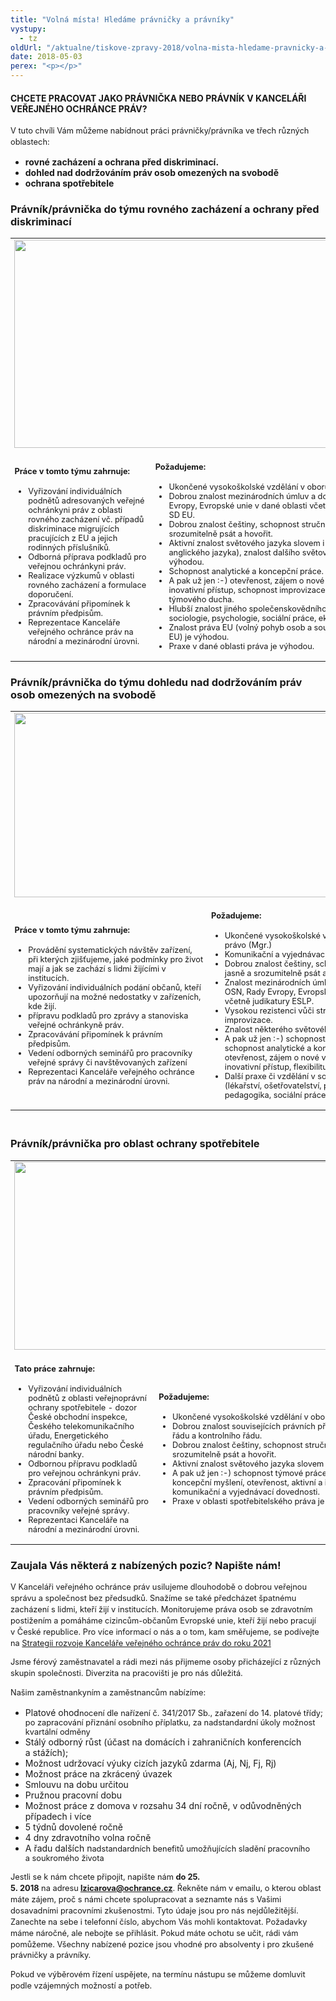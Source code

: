 ```yaml
---
title: "Volná místa! Hledáme právničky a právníky"
vystupy:
  - tz
oldUrl: "/aktualne/tiskove-zpravy-2018/volna-mista-hledame-pravnicky-a-pravniky"
date: 2018-05-03
perex: "<p></p>"
---
```


<!-- imported from the old website -->

<h4>CHCETE PRACOVAT JAKO PRÁVNIČKA NEBO PRÁVNÍK V KANCELÁŘI VEŘEJNÉHO OCHRÁNCE PRÁV?</h4><p style="line-height: 17.92px; font-size: 12.8px;">V tuto chvíli Vám můžeme nabídnout práci právničky/právníka ve třech různých oblastech:</p><b><ul><li><b>rovné zacházení a ochrana před diskriminací.</b></li><li><b>dohled nad dodržováním práv osob omezených na svobodě</b></li><li><b>ochrana spotřebitele</b></li></ul></b><h3><b>Právník/právnička do týmu rovného zacházení a ochrany před diskriminací</b></h3><table summary="" cellspacing="" cellpadding="" style="font-size: 12.8px;"><tbody><tr><td rowspan="1" colspan="2"><img src="https://www.ochrance.cz/uploads/RTEmagicC_DIS-web2_01.jpg.jpg" width="630" height="333" alt="" /></td></tr><tr><td><h4>Práce v tomto týmu zahrnuje:</h4><ul><li>Vyřizování individuálních podnětů adresovaných veřejné ochránkyni práv z oblasti rovného zacházení vč. případů diskriminace migrujících pracujících z EU a jejich rodinných příslušníků<span style="font-size: 0.8em;">.</span></li><li>Odborná příprava podkladů pro veřejnou ochránkyni práv.</li><li>Realizace výzkumů v oblasti rovného zacházení a formulace doporučení.</li><li>Zpracovávání připomínek k právním předpisům.</li><li>Reprezentace Kanceláře veřejného ochránce práv na národní a mezinárodní úrovni.</li></ul></td><td><h4>Požadujeme:</h4><ul><li>Ukončené vysokoškolské vzdělání v oboru právo (Mgr.)</li><li>Dobrou znalost mezinárodních úmluv a dokumentů OSN, Rady Evropy, Evropské unie v dané oblasti včetně judikatury ESLP a SD EU.</li><li>Dobrou znalost češtiny, schopnost stručně, jasně a srozumitelně psát a hovořit.</li><li>Aktivní znalost světového jazyka slovem i písmem (preference anglického jazyka), znalost dalšího světového jazyka je výhodou.</li><li>Schopnost analytické a koncepční práce.</li><li>A pak už jen :-) otevřenost, zájem o nové věci, aktivní a inovativní přístup, schopnost improvizace, flexibilitu a týmového ducha.</li><li>Hlubší znalost jiného společenskovědního oboru (např. sociologie, psychologie, sociální práce, ekonomie) je výhodou.</li><li>Znalost práva EU (volný pohyb osob a související judikatura SD EU) je výhodou.</li><li>Praxe v dané oblasti práva je výhodou.</li></ul></td></tr></tbody></table><h3><b>Právník/právnička do týmu dohledu nad dodržováním práv osob omezených na svobodě</b></h3><table summary="" cellpadding="0" cellspacing="0" style="font-size: 12.8px;"><tbody><tr><td colspan="2" rowspan="1"><img src="https://www.ochrance.cz/uploads/RTEmagicC_DET-web2.jpg.jpg" height="295" width="630" alt="" /></td></tr><tr><td><h4>Práce v tomto týmu zahrnuje:</h4><ul><li>Provádění systematických návštěv zařízení, při kterých zjišťujeme, jaké podmínky pro život mají a jak se zachází s lidmi žijícími v institucích.</li><li>Vyřizování individuálních podání občanů, kteří upozorňují na možné nedostatky v zařízeních, kde žijí.</li><li>přípravu podkladů pro zprávy a stanoviska veřejné ochránkyně práv.</li><li>Zpracovávání připomínek k právním předpisům.</li><li>Vedení odborných seminářů pro pracovníky veřejné správy či navštěvovaných zařízení</li><li>Reprezentaci Kanceláře veřejného ochránce práv na národní a mezinárodní úrovni.</li></ul></td><td><h4>Požadujeme:</h4><ul><li>Ukončené vysokoškolské vzdělání v oboru právo (Mgr.)<span style="font-size: 0.8em;"> </span></li><li>Komunikační a vyjednávací dovednosti.</li><li>Dobrou znalost češtiny, schopnost stručně, jasně a srozumitelně psát a hovořit.</li><li>Znalost mezinárodních úmluv a dokumentů OSN, Rady Evropy, Evropské unie v dané oblasti včetně judikatury ESLP.</li><li>Vysokou rezistenci vůči stresu a schopnost improvizace.</li><li>Znalost některého světového jazyka.</li><li>A pak už jen :-) schopnost týmové práce, schopnost analytické a koncepční práce, otevřenost, zájem o nové věci, aktivní a inovativní přístup, flexibilitu.</li><li>Další praxe či vzdělání v souvisejících oborech (lékařství, ošetřovatelství, psychologie, pedagogika, sociální práce) jsou vítány. </li></ul></td></tr></tbody></table><h3><b><br />Právník/právnička pro oblast ochrany spotřebitele</b></h3><table summary="" cellspacing="" cellpadding="" style="font-size: 12.8px;"><tbody><tr><td rowspan="1" colspan="2"><img src="https://www.ochrance.cz/uploads/RTEmagicC_Gabris-web2.jpg.jpg" width="630" height="301" alt="" /></td></tr><tr><td><h4>Tato práce zahrnuje:</h4><ul><li>Vyřizování individuálních podnětů z oblasti veřejnoprávní ochrany spotřebitele - dozor České obchodní inspekce, Českého telekomunikačního úřadu, Energetického regulačního úřadu nebo České národní banky.</li><li>Odbornou přípravu podkladů pro veřejnou ochránkyni práv.</li><li>Zpracování připomínek k právním předpisům.</li><li>Vedení odborných seminářů pro pracovníky veřejné správy.</li><li>Reprezentaci Kanceláře na národní a mezinárodní úrovni.</li></ul></td><td><h4>Požadujeme:</h4><ul><li>Ukončené vysokoškolské vzdělání v oboru právo (Mgr.)</li><li>Dobrou znalost souvisejících právních předpisů, správního řádu a kontrolního řádu.</li><li>Dobrou znalost češtiny, schopnost stručně, jasně a srozumitelně psát a hovořit.</li><li>Aktivní znalost světového jazyka slovem i písmem.</li><li>A pak už jen :-) schopnost týmové práce, analytické a koncepční myšlení, otevřenost, aktivní a inovativní přístup, komunikační a vyjednávací dovednosti.</li><li>Praxe v oblasti spotřebitelského práva je výhodou.</li></ul></td></tr></tbody></table><h3><b>Zaujala Vás některá z nabízených pozic? Napište nám!</b></h3><p style="line-height: 17.92px; font-size: 12.8px;">V Kanceláři veřejného ochránce práv usilujeme dlouhodobě o dobrou veřejnou správu a společnost bez předsudků. Snažíme se také předcházet špatnému zacházení s lidmi, kteří žijí v institucích. Monitorujeme práva osob se zdravotním postižením a pomáháme cizincům-občanům Evropské unie, kteří žijí nebo pracují v České republice. Pro více informací o nás a o tom, kam směřujeme, se podívejte na <a href="/uploads-import/Kancelar/strategie_KVOP_2016-2021.pdf">Strategii rozvoje Kanceláře veřejného ochránce práv do roku 2021</a></p><p style="line-height: 17.92px; font-size: 12.8px;">Jsme férový zaměstnavatel a rádi mezi nás přijmeme osoby přicházející z různých skupin společnosti. Diverzita na pracovišti je pro nás důležitá.</p><p style="line-height: 17.92px; font-size: 12.8px;">Našim zaměstnankyním a zaměstnancům nabízíme:</p><ul><li>Platové ohod<span style="background-color: initial; font-size: 12.8px;">nocení dle nařízení č. 341/2017 Sb., zařazení do 14. platové třídy; po zapracování přiznání osobního příplatku, za nadstandardní úkoly možnost kvartální odměny</span></li><li>Stálý odborný růst (účast na domácích i zahraničních konferencích a stážích);</li><li>Možnost udržovací výuky cizích jazyků zdarma (Aj, Nj, Fj, Rj)</li><li>Možnost práce na zkrácený úvazek</li><li>Smlouvu na dobu určitou</li><li>Pružnou pracovní dobu</li><li>Možnost práce z domova v rozsahu 34 dní ročně, v odůvodněných případech i více</li><li>5 týdnů dovolené ročně</li><li>4 dny zdravotního volna ročně</li><li>A řadu dalších n<span style="background-color: initial; font-size: 12.8px;">adstandardních benefitů umožňujících sladění pracovního a soukromého života</span></li></ul><p style="line-height: 17.92px; font-size: 12.8px;">Jestli se k nám chcete připojit, napište nám <b>do 25. 5. 2018</b> na adresu<b> <a href="mailto:lzicarova@ochrance.cz">lzicarova@ochrance.cz</a></b>. Řekněte nám v emailu, o kterou oblast máte zájem, proč s námi chcete spolupracovat a seznamte nás s Vašimi dosavadními pracovními zkušenostmi. Tyto údaje jsou pro nás nejdůležitější. Zanechte na sebe i telefonní číslo, abychom Vás mohli kontaktovat. Požadavky máme náročné, ale nebojte se přihlásit. Pokud máte ochotu se učit, rádi vám pomůžeme. Všechny nabízené pozice jsou vhodné pro absolventy i pro zkušené právničky a právníky.</p><p style="line-height: 17.92px; font-size: 12.8px;">Pokud ve výběrovém řízení uspějete, na termínu nástupu se můžeme domluvit podle vzájemných možností a potřeb.</p>
